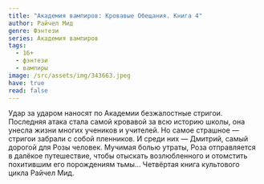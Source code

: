 ```yaml
---
title: "Академия вампиров: Кровавые Обещания. Книга 4"
author: Райчел Мид
genre: Фэнтези
series: Академия вампиров
tags:
  - 16+
  - фэнтези
  - вампиры
image: /src/assets/img/343663.jpeg
have: true
read: false
---
```

Удар за ударом наносят по Академии безжалостные стригои. Последняя атака стала самой кровавой за всю историю школы, она унесла жизни многих учеников и учителей. Но самое страшное — стригои забрали с собой пленников. И среди них — Дмитрий, самый дорогой для Розы человек. Мучимая болью утраты, Роза отправляется в далёкое путешествие, чтобы отыскать возлюбленного и отомстить похитившим его порождениям тьмы... Четвёртая книга культового цикла Райчел Мид.
